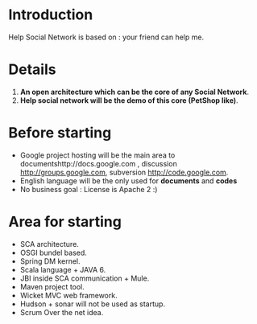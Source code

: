 # Introduction #

Help Social Network is based on : your friend can help me.


# Details #

  1. **An open architecture which can be the core of any Social Network**.
  1. **Help social network will be the demo of this core (PetShop like)**.



# Before starting #

  * Google project hosting will be the main area to documentshttp://docs.google.com , discussion http://groups.google.com, subversion http://code.google.com.
  * English language will be the only used for **documents** and **codes**
  * No business goal :  License is Apache 2 :)


# Area for starting #

  * SCA architecture.
  * OSGI bundel based.
  * Spring DM kernel.
  * Scala language + JAVA 6.
  * JBI inside SCA communication + Mule.
  * Maven project tool.
  * Wicket MVC web framework.
  * Hudson + sonar will not be used as startup.
  * Scrum Over the net idea.